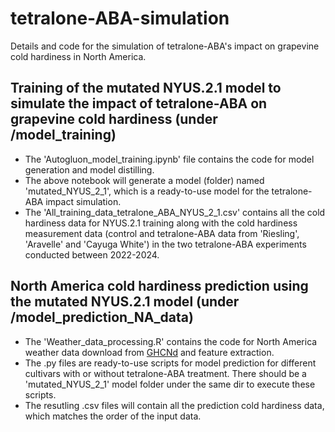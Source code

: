 # tetralone-ABA-simulation
Details and code for the simulation of tetralone-ABA's impact on grapevine cold hardiness in North America.<br>

## Training of the mutated NYUS.2.1 model to simulate the impact of tetralone-ABA on grapevine cold hardiness (under /model_training)
* The 'Autogluon_model_training.ipynb' file contains the code for model generation and model distilling.
* The above notebook will generate a model (folder) named 'mutated_NYUS_2_1', which is a ready-to-use model for the tetralone-ABA impact simulation.
* The 'All_training_data_tetralone_ABA_NYUS_2_1.csv' contains all the cold hardiness data for NYUS.2.1 training along with the cold hardiness measurement data (control and tetralone-ABA data from 'Riesling', 'Aravelle' and 'Cayuga White') in the two tetralone-ABA experiments conducted between 2022-2024.<br>

## North America cold hardiness prediction using the mutated NYUS.2.1 model (under /model_prediction_NA_data)
* The 'Weather_data_processing.R' contains the code for North America weather data download from [GHCNd](https://www.ncei.noaa.gov/products/land-based-station/global-historical-climatology-network-daily) and feature extraction.
* The .py files are ready-to-use scripts for model prediction for different cultivars with or without tetralone-ABA treatment. There should be a 'mutated_NYUS_2_1' model folder under the same dir to execute these scripts.
* The resutling .csv files will contain all the prediction cold hardiness data, which matches the order of the input data.
